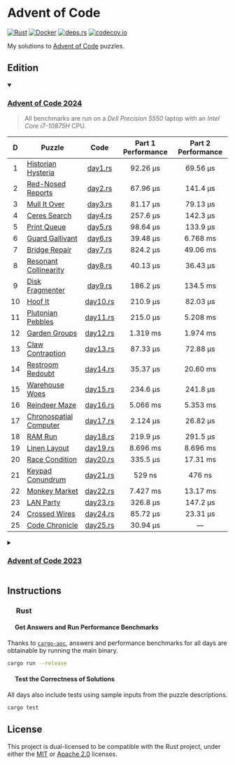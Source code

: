 # Advent of Code

<p align="left">
  <a href="https://github.com/AndrejOrsula/aoc/actions/workflows/rust.yml">   <img alt="Rust"       src="https://github.com/AndrejOrsula/aoc/actions/workflows/rust.yml/badge.svg"></a>
  <a href="https://github.com/AndrejOrsula/aoc/actions/workflows/docker.yml"> <img alt="Docker"     src="https://github.com/AndrejOrsula/aoc/actions/workflows/docker.yml/badge.svg"></a>
  <a href="https://deps.rs/repo/github/AndrejOrsula/aoc">                     <img alt="deps.rs"    src="https://deps.rs/repo/github/AndrejOrsula/aoc/status.svg"></a>
  <a href="https://codecov.io/gh/AndrejOrsula/aoc">                           <img alt="codecov.io" src="https://codecov.io/gh/AndrejOrsula/aoc/branch/main/graph/badge.svg"></a>
</p>

My solutions to [Advent of Code](https://adventofcode.com) puzzles.

## Edition

<details open><summary><h3><a href="https://adventofcode.com/2024">Advent of Code 2024</a></h3></summary>

> All benchmarks are run on a *Dell Precision 5550* laptop with an *Intel Core i7-10875H* CPU.

|   D   | Puzzle                                                         |               Code               | Part 1 Performance | Part 2 Performance |
| :---: | -------------------------------------------------------------- | :------------------------------: | :----------------: | :----------------: |
|   1   | [Historian Hysteria](https://adventofcode.com/2024/day/1)      |  [day1.rs](aoc2024/src/day1.rs)  |      92.26 µs      |      69.56 µs      |
|   2   | [Red-Nosed Reports](https://adventofcode.com/2024/day/2)       |  [day2.rs](aoc2024/src/day2.rs)  |      67.96 µs      |      141.4 µs      |
|   3   | [Mull It Over](https://adventofcode.com/2024/day/3)            |  [day3.rs](aoc2024/src/day3.rs)  |      81.17 µs      |      79.13 µs      |
|   4   | [Ceres Search](https://adventofcode.com/2024/day/4)            |  [day4.rs](aoc2024/src/day4.rs)  |      257.6 µs      |      142.3 µs      |
|   5   | [Print Queue](https://adventofcode.com/2024/day/5)             |  [day5.rs](aoc2024/src/day5.rs)  |      98.64 µs      |      133.9 µs      |
|   6   | [Guard Gallivant](https://adventofcode.com/2024/day/6)         |  [day6.rs](aoc2024/src/day6.rs)  |      39.48 µs      |      6.768 ms      |
|   7   | [Bridge Repair](https://adventofcode.com/2024/day/7)           |  [day7.rs](aoc2024/src/day7.rs)  |      824.2 µs      |      49.06 ms      |
|   8   | [Resonant Collinearity](https://adventofcode.com/2024/day/8)   |  [day8.rs](aoc2024/src/day8.rs)  |      40.13 µs      |      36.43 µs      |
|   9   | [Disk Fragmenter](https://adventofcode.com/2024/day/9)         |  [day9.rs](aoc2024/src/day9.rs)  |      186.2 µs      |      134.5 ms      |
|  10   | [Hoof It](https://adventofcode.com/2024/day/10)                | [day10.rs](aoc2024/src/day10.rs) |      210.9 µs      |      82.03 µs      |
|  11   | [Plutonian Pebbles](https://adventofcode.com/2024/day/11)      | [day11.rs](aoc2024/src/day11.rs) |      215.0 µs      |      5.208 ms      |
|  12   | [Garden Groups](https://adventofcode.com/2024/day/12)          | [day12.rs](aoc2024/src/day12.rs) |      1.319 ms      |      1.974 ms      |
|  13   | [Claw Contraption](https://adventofcode.com/2024/day/13)       | [day13.rs](aoc2024/src/day13.rs) |      87.33 µs      |      72.88 µs      |
|  14   | [Restroom Redoubt](https://adventofcode.com/2024/day/14)       | [day14.rs](aoc2024/src/day14.rs) |      35.37 µs      |      20.60 ms      |
|  15   | [Warehouse Woes](https://adventofcode.com/2024/day/15)         | [day15.rs](aoc2024/src/day15.rs) |      234.6 µs      |      241.8 µs      |
|  16   | [Reindeer Maze](https://adventofcode.com/2024/day/16)          | [day16.rs](aoc2024/src/day16.rs) |      5.066 ms      |      5.353 ms      |
|  17   | [Chronospatial Computer](https://adventofcode.com/2024/day/17) | [day17.rs](aoc2024/src/day17.rs) |      2.124 µs      |      26.82 µs      |
|  18   | [RAM Run](https://adventofcode.com/2024/day/18)                | [day18.rs](aoc2024/src/day18.rs) |      219.9 µs      |      291.5 µs      |
|  19   | [Linen Layout](https://adventofcode.com/2024/day/19)           | [day19.rs](aoc2024/src/day19.rs) |      8.696 ms      |      8.696 ms      |
|  20   | [Race Condition](https://adventofcode.com/2024/day/20)         | [day20.rs](aoc2024/src/day20.rs) |      335.5 µs      |      17.31 ms      |
|  21   | [Keypad Conundrum](https://adventofcode.com/2024/day/21)       | [day21.rs](aoc2024/src/day21.rs) |       529 ns       |       476 ns       |
|  22   | [Monkey Market](https://adventofcode.com/2024/day/22)          | [day22.rs](aoc2024/src/day22.rs) |      7.427 ms      |      13.17 ms      |
|  23   | [LAN Party](https://adventofcode.com/2024/day/23)              | [day23.rs](aoc2024/src/day23.rs) |      326.8 µs      |      147.2 µs      |
|  24   | [Crossed Wires](https://adventofcode.com/2024/day/24)          | [day24.rs](aoc2024/src/day24.rs) |      85.72 µs      |      23.31 µs      |
|  25   | [Code Chronicle](https://adventofcode.com/2024/day/25)         | [day25.rs](aoc2024/src/day25.rs) |      30.94 µs      |         —          |

</details>

<details><summary><h3><a href="https://adventofcode.com/2023">Advent of Code 2023</a></h3></summary>

> All benchmarks are run on a *Dell Precision 5550* laptop with an *Intel Core i7-10875H* CPU.

|   D   | Puzzle                                                                 |               Code               | Part 1 Performance | Part 2 Performance |
| :---: | ---------------------------------------------------------------------- | :------------------------------: | :----------------: | :----------------: |
|   1   | [Trebuchet?!](https://adventofcode.com/2023/day/1)                     |  [day1.rs](aoc2023/src/day1.rs)  |      84.70 μs      |      930.8 µs      |
|   2   | [Cube Conundrum](https://adventofcode.com/2023/day/2)                  |  [day2.rs](aoc2023/src/day2.rs)  |      113.7 μs      |      127.9 µs      |
|   3   | [Gear Ratios](https://adventofcode.com/2023/day/3)                     |  [day3.rs](aoc2023/src/day3.rs)  |      513.8 μs      |      437.6 µs      |
|   4   | [Scratchcards](https://adventofcode.com/2023/day/4)                    |  [day4.rs](aoc2023/src/day4.rs)  |      119.9 μs      |      141.4 µs      |
|   5   | [If You Give A Seed A Fertilizer](https://adventofcode.com/2023/day/5) |  [day5.rs](aoc2023/src/day5.rs)  |      26.96 μs      |      126.6 µs      |
|   6   | [Wait For It](https://adventofcode.com/2023/day/6)                     |  [day6.rs](aoc2023/src/day6.rs)  |      17.14 μs      |      1.325 µs      |
|   7   | [Camel Cards](https://adventofcode.com/2023/day/7)                     |  [day7.rs](aoc2023/src/day7.rs)  |      246.9 μs      |      243.3 µs      |
|   8   | [Haunted Wasteland](https://adventofcode.com/2023/day/8)               |  [day8.rs](aoc2023/src/day8.rs)  |      505.3 µs      |      1.223 ms      |
|   9   | [Mirage Maintenance](https://adventofcode.com/2023/day/9)              |  [day9.rs](aoc2023/src/day9.rs)  |      204.0 µs      |      165.1 µs      |
|  10   | [Pipe Maze](https://adventofcode.com/2023/day/10)                      | [day10.rs](aoc2023/src/day10.rs) |      343.3 µs      |      386.1 µs      |
|  11   | [Cosmic Expansion](https://adventofcode.com/2023/day/11)               | [day11.rs](aoc2023/src/day11.rs) |      8.282 ms      |      8.252 ms      |
|  12   | [Hot Springs](https://adventofcode.com/2023/day/12)                    | [day12.rs](aoc2023/src/day12.rs) |      753.5 µs      |      9.231 ms      |
|  13   | [Point of Incidence](https://adventofcode.com/2023/day/13)             | [day13.rs](aoc2023/src/day13.rs) |      418.4 µs      |      202.9 µs      |
|  14   | [Parabolic Reflector Dish](https://adventofcode.com/2023/day/14)       | [day14.rs](aoc2023/src/day14.rs) |      148.3 µs      |      38.40 ms      |
|  15   | [Lens Library](https://adventofcode.com/2023/day/15)                   | [day15.rs](aoc2023/src/day15.rs) |      220.8 µs      |      290.3 µs      |
|  16   | [The Floor Will Be Lava](https://adventofcode.com/2023/day/16)         | [day16.rs](aoc2023/src/day16.rs) |      656.0 µs      |      20.19 ms      |
|  17   | [Clumsy Crucible](https://adventofcode.com/2023/day/17)                | [day17.rs](aoc2023/src/day17.rs) |      78.87 ms      |      289.0 ms      |
|  18   | [Lavaduct Lagoon](https://adventofcode.com/2023/day/18)                | [day18.rs](aoc2023/src/day18.rs) |      32.68 µs      |      45.76 µs      |
|  19   | [Aplenty](https://adventofcode.com/2023/day/19)                        | [day19.rs](aoc2023/src/day19.rs) |      259.7 µs      |      283.5 µs      |
|  20   | [Pulse Propagation](https://adventofcode.com/2023/day/20)              | [day20.rs](aoc2023/src/day20.rs) |      4.687 ms      |      21.60 ms      |
|  21   | [Step Counter](https://adventofcode.com/2023/day/21)                   | [day21.rs](aoc2023/src/day21.rs) |      6.556 ms      |      87.39 ms      |
|  22   | [Sand Slabs](https://adventofcode.com/2023/day/22)                     | [day22.rs](aoc2023/src/day22.rs) |      41.73 ms      |      61.43 ms      |
|  23   | [A Long Walk](https://adventofcode.com/2023/day/23)                    | [day23.rs](aoc2023/src/day23.rs) |      2.656 ms      |      2.5840 s      |
|  24   | [Never Tell Me The Odds](https://adventofcode.com/2023/day/24)         | [day24.rs](aoc2023/src/day24.rs) |      1.586 ms      |      2.4002 s      |
|  25   | [Snowverload](https://adventofcode.com/2023/day/25)                    | [day25.rs](aoc2023/src/day25.rs) |      246.0 ms      |         —          |

</details>

## Instructions

### <a href="#-rust"><img src="https://rustacean.net/assets/rustacean-flat-noshadow.svg" width="16" height="16"></a> Rust

#### <a href="#-test-the-correctness-of-solutions"><img src="https://www.svgrepo.com/show/271355/rocket-ship-rocket.svg" width="14" height="14"></a> Get Answers and Run Performance Benchmarks

Thanks to [`cargo-aoc`](https://github.com/gobanos/cargo-aoc), answers and performance benchmarks for all days are obtainable by running the main binary.

```bash
cargo run --release
```

#### <a href="#-test-the-correctness-of-solutions"><img src="https://www.svgrepo.com/show/269868/lab.svg" width="14" height="14"></a> Test the Correctness of Solutions

All days also include tests using sample inputs from the puzzle descriptions.

```bash
cargo test
```

## License

This project is dual-licensed to be compatible with the Rust project, under either the [MIT](LICENSE-MIT) or [Apache 2.0](LICENSE-APACHE) licenses.
